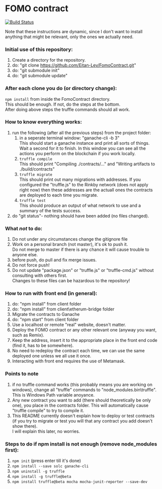 # FOMO contract

[![Build Status](https://dev.azure.com/eitanlev/FomoDevOps/_apis/build/status/Eitan-Lev.FomoContract?branchName=master)](https://dev.azure.com/eitanlev/FomoDevOps/_build/latest?definitionId=8)

Note that these instructions are dynamic, since I don't want to install anything that might be relevant, only the ones we actually need.

### Initial use of this repository:
1. Create a directory for the repository.
2. do: "git clone https://github.com/Eitan-Lev/FomoContract.git"
3. do: "git submodule init"
4. do: "git submodule update"

### After each clone you do (or directory change):
`npm install` from inside the FomoContract directory.\
This should be enough. If not, do the steps at the bottom.\
After doing above steps the truffle commands should all work.

### How to know everything works:
1. run the following (after all the previous steps) from the project folder:
    1. in a seperate terminal window: "ganache-cli -b 3"\
    This should start a ganache instance and print all sorts of things. Wait a second for it to finish.
    In this window you can see all the actions you perform on the blockchain if you work locally.
    1. `truffle compile`\
    This should print "Compiling ./contracts/..." and "Writing artifacts to ./build/contracts"
    1. `truffle migrate`\
    This should print out many migrations with addresses.
    If you configured the "truffle.js" to the Rinkby network (does not apply right now) then these addresses are the actuall ones the contracts are deployed to each time you migrate.
    1. `truffle test`\
    This should produce an output of what network to use and a summary of the tests success.
1. do "git status"- nothing should have been added (no files changed).

### What *not* to do:
1. Do not under any circumstances change the gitignore file
1. Work on a personal branch (not master), it's ok to push it.\
Do not merge to master if there is any chance it will cause trouble to anyone else.
1. before push, do pull and fix merge issues.
1. Do not force push!
1. Do not update "package.json" or "truffle.js" or "truffle-cmd.js" without consulting with others first.\
Changes to these files can be hazardous to the repository!

### How to run with front end (in general):
1. do: "npm install" from client folder
1. do: "npm install" from client\etherum-bridge folder
1. Migrate the contracts to Ganache
1. do: "npm start" from client folder
1. Use a localhost or remote "real" website, doesn't matter.
1. Deploy the FOMO contract or any other relevant one (anyway you want, such as Remix).
1. Keep the address, insert it to the appropriate place in the front end code (find it, has to be somewhere).
1. No need to redeploy the contract each time, we can use the same deployed one unless we all use it once.
1. Interacting with front end requires the use of Metamask.

### Points to note
1. if no truffle command works (this probably means you are working on windows), change all "truffle" commands to "node_modules\.bin\truffle". This is Windows Path variable anoyance.
1. Any new contract you want to add (there should theoretically be only one), you place in the contracts folder. This will automatically cause "truffle compile" to try to compile it.
1. This README currently doesn't explain how to deploy or test contracts (if you try to migrate or test you will that any contract you add doesn't show there).\
I will explain this later, no worries.

### Steps to do if npm install is not enough (remove node_modules first):
1. `npm init` (press enter till it's done)
1. `npm install --save solc ganache-cli`
1. `npm uninstall -g truffle`
1. `npm install -g truffle@beta`
1. `npm install truffle@beta mocha mocha-junit-reporter --save-dev`